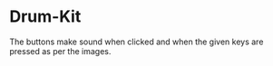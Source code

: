 # Drum-Kit
The buttons make sound when clicked and when the given keys are pressed as per the images.
